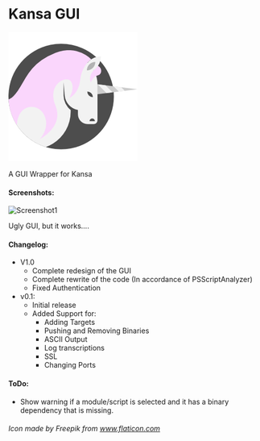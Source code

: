 # Kansa GUI

![Kansa GUI](https://github.com/fights-on/kansa-gui/raw/master/logo.png)

A GUI Wrapper for Kansa

#### Screenshots:

![Screenshot1](https://user-images.githubusercontent.com/28634328/37573385-58e51b90-2abb-11e8-911b-327e45497ad0.png)

Ugly GUI, but it works....

#### Changelog:

- V1.0
  - Complete redesign of the GUI
  - Complete rewrite of the code (In accordance of PSScriptAnalyzer)
  - Fixed Authentication
- v0.1:
  - Initial release
  - Added Support for:
    - Adding Targets
    - Pushing and Removing Binaries
    - ASCII Output
    - Log transcriptions
    - SSL
    - Changing Ports

#### ToDo:

- Show warning if a module/script is selected and it has a binary dependency that is missing.

###### Icon made by Freepik from www.flaticon.com
